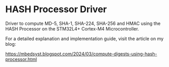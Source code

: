 # HASH Processor Driver
Driver to compute MD-5, SHA-1, SHA-224, SHA-256 and HMAC using the HASH Processor on the STM32L4+ Cortex-M4 Microcontroller.

For a detailed explanation and implementation guide, visit the article on my blog:

https://mbedsyst.blogspot.com/2024/03/compute-digests-using-hash-processor.html
